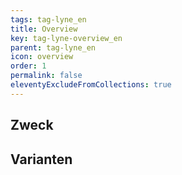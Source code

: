 ```yaml
---
tags: tag-lyne_en
title: Overview
key: tag-lyne-overview_en
parent: tag-lyne_en
icon: overview
order: 1
permalink: false
eleventyExcludeFromCollections: true
---
```


## Zweck

## Varianten

